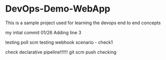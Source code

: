 # DevOps-Demo-WebApp
This is a sample project used for learning the devops end to end concepts

my intial commit 01/26
Adding line 3

testing poll scm
testing webhook scenario - check1

check declarative pipeline!!!!!!
git scm push
checking
